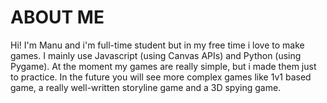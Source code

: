 # ABOUT ME
Hi! I'm Manu and i'm full-time student but in my free time i love to make games. I mainly use Javascript (using Canvas APIs) and Python (using Pygame).
At the moment my games are really simple, but i made them just to practice. In the future you will see more complex games like 1v1 based game, a really well-written storyline game
and a 3D spying game.
